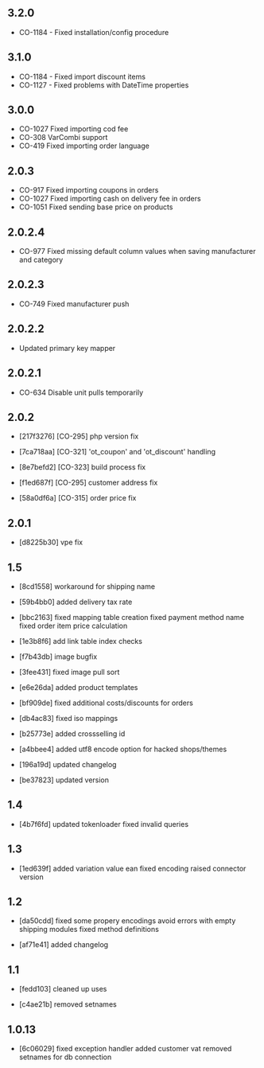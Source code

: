 3.2.0
-----
- CO-1184 - Fixed installation/config procedure 

3.1.0
-----
- CO-1184 - Fixed import discount items
- CO-1127 - Fixed problems with DateTime properties

3.0.0
-----
- CO-1027 Fixed importing cod fee
- CO-308 VarCombi support
- CO-419 Fixed importing order language

2.0.3
-----
- CO-917  Fixed importing coupons in orders
- CO-1027 Fixed importing cash on delivery fee in orders
- CO-1051 Fixed sending base price on products

2.0.2.4
-----
 - CO-977 Fixed missing default column values when saving manufacturer and category
 
2.0.2.3
-----
 - CO-749 Fixed manufacturer push
 
2.0.2.2
 -----
 - Updated primary key mapper

2.0.2.1
-----
 - CO-634 Disable unit pulls temporarily

2.0.2
-----
- [217f3276] [CO-295]
  php version fix
  
- [7ca718aa] [CO-321]
  'ot_coupon' and 'ot_discount' handling
  
- [8e7befd2] [CO-323]
  build process fix
  
- [f1ed687f] [CO-295]
  customer address fix
  
- [58a0df6a] [CO-315]
  order price fix

2.0.1
-----
- [d8225b30]
  vpe fix

1.5
------
- [8cd1558]
  workaround for shipping name

- [59b4bb0]
  added delivery tax rate

- [bbc2163]
  fixed mapping table creation
  fixed payment method name
  fixed order item price calculation

- [1e3b8f6]
  add link table index checks

- [f7b43db]
  image bugfix

- [3fee431]
  fixed image pull sort

- [e6e26da]
  added product templates

- [bf909de]
  fixed additional costs/discounts for orders

- [db4ac83]
  fixed iso mappings

- [b25773e]
  added crossselling id

- [a4bbee4]
  added utf8 encode option for hacked shops/themes

- [196a19d]
  updated changelog

- [be37823]
  updated version

1.4
------
- [4b7f6fd]
  updated tokenloader
  fixed invalid queries

1.3
------
- [1ed639f]
  added variation value ean
  fixed encoding
  raised connector version

1.2
------
- [da50cdd]
  fixed some propery encodings
  avoid errors with empty shipping modules
  fixed method definitions

- [af71e41]
  added changelog

1.1
------
- [fedd103]
  cleaned up uses

- [c4ae21b]
  removed setnames

1.0.13
------
- [6c06029]
  fixed exception handler
  added customer vat
  removed setnames for db connection

